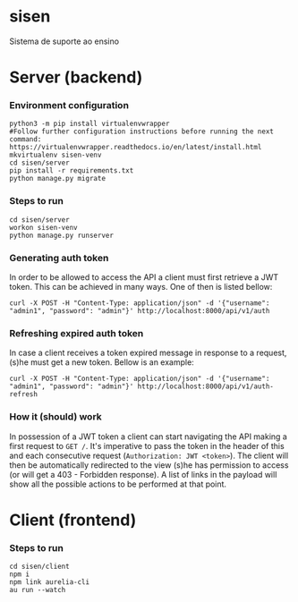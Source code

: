# sisen
Sistema de suporte ao ensino

# Server (backend)

### Environment configuration
```
python3 -m pip install virtualenvwrapper
#Follow further configuration instructions before running the next command: https://virtualenvwrapper.readthedocs.io/en/latest/install.html
mkvirtualenv sisen-venv
cd sisen/server
pip install -r requirements.txt
python manage.py migrate
```

### Steps to run
```
cd sisen/server
workon sisen-venv
python manage.py runserver
```

### Generating auth token
In order to be allowed to access the API a client must first retrieve a JWT token. This can be achieved in many ways. One of then is listed bellow:

`curl -X POST -H "Content-Type: application/json" -d '{"username": "admin1", "password": "admin"}' http://localhost:8000/api/v1/auth`

### Refreshing expired auth token
In case a client receives a token expired message in response to a request, (s)he must get a new token. Bellow is an example:

`curl -X POST -H "Content-Type: application/json" -d '{"username": "admin1", "password": "admin"}' http://localhost:8000/api/v1/auth-refresh`

### How it (should) work
In possession of a JWT token a client can start navigating the API making a first request to `GET /`. It's imperative to pass the token in the header of this and each consecutive request (`Authorization: JWT <token>`). The client will then be automatically redirected to the view (s)he has permission to access (or will get a 403 - Forbidden response). A list of links in the payload will show all the possible actions to be performed at that point.

# Client (frontend)

### Steps to run
```
cd sisen/client
npm i
npm link aurelia-cli
au run --watch
```
